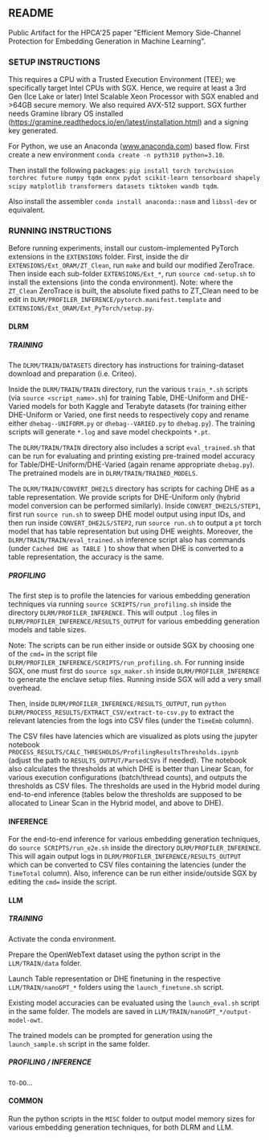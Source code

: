 
## README

Public Artifact for the HPCA'25 paper "Efficient Memory Side-Channel Protection for Embedding Generation in Machine Learning".


### SETUP INSTRUCTIONS

This requires a CPU with a Trusted Execution Environment (TEE); we specifically target Intel CPUs with SGX. 
Hence, we require at least a 3rd Gen (Ice Lake or later) Intel Scalable Xeon Processor with SGX enabled and >64GB secure memory.
We also required AVX-512 support.
SGX further needs Gramine library OS installed (https://gramine.readthedocs.io/en/latest/installation.html) and a signing key generated.

For Python, we use an Anaconda (www.anaconda.com) based flow.
First create a new environment `conda create -n pyth310 python=3.10`.

Then install the following packages:
`pip install torch torchvision torchrec future numpy tqdm onnx pydot scikit-learn tensorboard shapely scipy matplotlib transformers datasets tiktoken wandb tqdm`.

Also install the assembler `conda install anaconda::nasm` and `libssl-dev` or equivalent.


### RUNNING INSTRUCTIONS

Before running experiments, install our custom-implemented PyTorch extensions in the `EXTENSIONS` folder.
First, inside the dir `EXTENSIONS/Ext_ORAM/ZT_Clean`, run `make` and build our modified ZeroTrace.
Then inside each sub-folder `EXTENSIONS/Ext_*`, run `source cmd-setup.sh` to install the extensions (into the conda environment).
Note: where the `ZT_Clean` ZeroTrace is built, the absolute fixed paths to ZT_Clean need to be edit in `DLRM/PROFILER_INFERENCE/pytorch.manifest.template` and
`EXTENSIONS/Ext_ORAM/Ext_PyTorch/setup.py`.

#### DLRM

##### TRAINING 

The `DLRM/TRAIN/DATASETS` directory has instructions for training-dataset download and preparation (i.e. Criteo).

Inside the `DLRM/TRAIN/TRAIN` directory, run the various `train_*.sh` scripts (via `source <script_name>.sh`) for training Table, DHE-Uniform and DHE-Varied models for both Kaggle and Terabyte datasets (for training either DHE-Uniform or Varied, one first needs to respectively copy and rename either `dhebag--UNIFORM.py` or `dhebag--VARIED.py` to `dhebag.py`).
The training scripts will generate `*.log` and save model checkpoints `*.pt`.

The `DLRM/TRAIN/TRAIN` directory also includes a script `eval_trained.sh` that can be run for evaluating and printing existing pre-trained model accuracy for Table/DHE-Uniform/DHE-Varied (again rename appropriate `dhebag.py`). The pretrained models are in `DLRM/TRAIN/TRAINED_MODELS`.

The `DLRM/TRAIN/CONVERT_DHE2LS` directory has scripts for caching DHE as a table representation. We provide scripts for DHE-Uniform only (hybrid model conversion can be performed similarly).
Inside `CONVERT_DHE2LS/STEP1`, first run `source run.sh` to sweep DHE model output using input IDs, and then run inside `CONVERT_DHE2LS/STEP2`, run `source run.sh` to output a `pt` torch model that has table representation but using DHE weights. 
Moreover, the `DLRM/TRAIN/TRAIN/eval_trained.sh` inference script also has commands (under `Cached DHE as TABLE `) to show that when DHE is converted to a table representation, the accuracy is the same.


##### PROFILING

The first step is to profile the latencies for various embedding generation techniques via running `source SCRIPTS/run_profiling.sh` inside the directory `DLRM/PROFILER_INFERENCE`. 
This will output `.log` files in `DLRM/PROFILER_INFERENCE/RESULTS_OUTPUT` for various embedding generation models and table sizes.

Note: The scripts can be run either inside or outside SGX by choosing one of the `cmd=` in the script file `DLRM/PROFILER_INFERENCE/SCRIPTS/run_profiling.sh`. 
For running inside SGX, one must first do `source sgx_maker.sh` inside `DLRM/PROFILER_INFERENCE` to generate the enclave setup files.
Running inside SGX will add a very small overhead.

Then, inside `DLRM/PROFILER_INFERENCE/RESULTS_OUTPUT`, run `python DLRM/PROCESS_RESULTS/EXTRACT_CSV/extract-to-csv.py` to extract the relevant latencies from the logs into CSV files (under the `TimeEmb` column).

The CSV files have latencies which are visualized as plots using the jupyter notebook `PROCESS_RESULTS/CALC_THRESHOLDS/ProfilingResultsThresholds.ipynb` (adjust the path to `RESULTS_OUTPUT/ParsedCSVs` if needed).
The notebook also calculates the thresholds at which DHE is better than Linear Scan, for various execution configurations (batch/thread counts), and outputs the thresholds as CSV files.
The thresholds are used in the Hybrid model during end-to-end inference (tables below the thresholds are supposed to be allocated to Linear Scan in the Hybrid model, and above to DHE).


#### INFERENCE

For the end-to-end inference for various embedding generation techniques, do `source SCRIPTS/run_e2e.sh` inside the directory `DLRM/PROFILER_INFERENCE`. 
This will again output logs in `DLRM/PROFILER_INFERENCE/RESULTS_OUTPUT` which can be converted to CSV files containing the latencies (under the `TimeTotal` column).
Also, inference can be run either inside/outside SGX by editing the `cmd=` inside the script.


 


#### LLM


##### TRAINING 

Activate the conda environment. 

Prepare the OpenWebText dataset using the python script in the `LLM/TRAIN/data` folder.

Launch Table representation or DHE finetuning in the respective `LLM/TRAIN/nanoGPT_*` folders using the `launch_finetune.sh` script. 

Existing model accuracies can be evaluated using the `launch_eval.sh` script in the same folder. The models are saved in `LLM/TRAIN/nanoGPT_*/output-model-owt`.

The trained models can be prompted for generation using the `launch_sample.sh` script in the same folder.


##### PROFILING / INFERENCE 

`TO-DO`...






#### COMMON

Run the python scripts in the `MISC` folder to output model memory sizes for various embedding generation techniques, for both DLRM and LLM.




